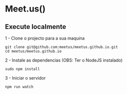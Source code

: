 # Meet.us()


## Execute localmente

1 - Clone o projecto para a sua maquina

    git clone git@github.com:meetus/meetus.github.io.git
    cd meetus/meetus.github.io

2 - Instale as dependencias (OBS: Ter o NodeJS instalado)

    sudo npm install

3 - Iniciar o servidor

    npm run watch   
